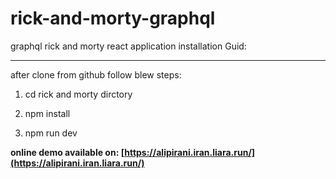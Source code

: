 # rick-and-morty-graphql
graphql rick and morty react application 
installation Guid:  

---------------------

after clone from github follow blew steps:  

1.  cd rick and morty dirctory
    
2.  npm install  
    
3.  npm run dev
    

**online demo available on: [https://alipirani.iran.liara.run/](https://alipirani.iran.liara.run/)**
